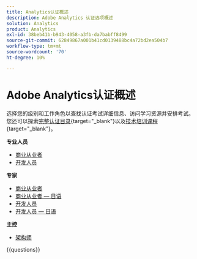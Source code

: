 ```yaml
---
title: Analytics认证概述
description: Adobe Analytics 认证选项概述
solution: Analytics
product: Analytics
exl-id: 38beb41b-b943-4058-a3fb-da7babff8499
source-git-commit: 62849867a001b41cd0139488bc4a72bd2ea504b7
workflow-type: tm+mt
source-wordcount: '70'
ht-degree: 10%

---
```


# Adobe Analytics认证概述

选择您的级别和工作角色以查找认证考试详细信息、访问学习资源并安排考试。 您还可以探索[完整认证目录](https://certification.adobe.com/certifications){target="_blank"}以及[技术培训课程](https://certification.adobe.com/courses/?/courses){target="_blank"}。

**专业人员**

* [商业从业者](https://certification.adobe.com/certification/analytics-business-practitioner-professional) <!--AD0-E212-->
* [开发人员](https://certification.adobe.com/certification/adobe-analytics-developer-professional) <!--AD0-E213-->

**专家**

* [商业从业者](https://certification.adobe.com/certification/analytics-business-practitioner-expert) <!--AD0-E208-->
* [商业从业者 — 日语](https://certification.adobe.com/certification/analytics-business-practitioner-expert)<!--AD0-E208-J-->
* [开发人员](https://certification.adobe.com/certification/developer-expert) <!--AD0-E209-->
* [开发人员 — 日语](https://certification.adobe.com/certification/developer-expert) <!--AD0-E209-J-->

**主控**

* [架构师](https://certification.adobe.com/certification/architect-master) <!--AD0-E207-->

{{questions}}

